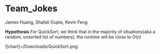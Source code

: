 # Team_Jokes
James Huang, Shafali Gupta, Kevin Feng


**Hypothesis**
For QuickSort, we think that in the majority of situations(aka a random, unsorted list of numbers), the runtime will be close to O(n)

![chart]~/Downloads/QuickSort.png